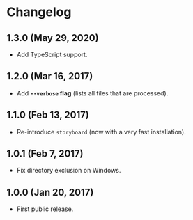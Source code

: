 # Changelog

## 1.3.0 (May 29, 2020)

- Add TypeScript support.

## 1.2.0 (Mar 16, 2017)

- Add **`--verbose` flag** (lists all files that are processed).

## 1.1.0 (Feb 13, 2017)

- Re-introduce `storyboard` (now with a very fast installation).

## 1.0.1 (Feb 7, 2017)

- Fix directory exclusion on Windows.

## 1.0.0 (Jan 20, 2017)

- First public release.
